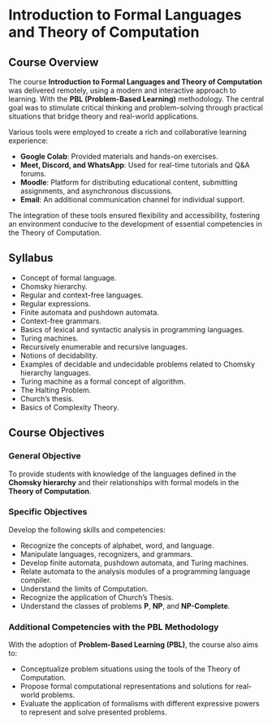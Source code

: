 
# **Introduction to Formal Languages and Theory of Computation**

## **Course Overview**

The course **Introduction to Formal Languages and Theory of Computation** was delivered remotely, using a modern and interactive approach to learning. With the **PBL (Problem-Based Learning)** methodology. The central goal was to stimulate critical thinking and problem-solving through practical situations that bridge theory and real-world applications.

Various tools were employed to create a rich and collaborative learning experience:
- **Google Colab**: Provided materials and hands-on exercises.
- **Meet, Discord, and WhatsApp**: Used for real-time tutorials and Q&A forums.
- **Moodle**: Platform for distributing educational content, submitting assignments, and asynchronous discussions.
- **Email**: An additional communication channel for individual support.

The integration of these tools ensured flexibility and accessibility, fostering an environment conducive to the development of essential competencies in the Theory of Computation.

## **Syllabus**

- Concept of formal language.
- Chomsky hierarchy.
- Regular and context-free languages.
- Regular expressions.
- Finite automata and pushdown automata.
- Context-free grammars.
- Basics of lexical and syntactic analysis in programming languages.
- Turing machines.
- Recursively enumerable and recursive languages.
- Notions of decidability.
- Examples of decidable and undecidable problems related to Chomsky hierarchy languages.
- Turing machine as a formal concept of algorithm.
- The Halting Problem.
- Church’s thesis.
- Basics of Complexity Theory.

## **Course Objectives**

### **General Objective**
To provide students with knowledge of the languages defined in the **Chomsky hierarchy** and their relationships with formal models in the **Theory of Computation**.

### **Specific Objectives**
Develop the following skills and competencies:
- Recognize the concepts of alphabet, word, and language.
- Manipulate languages, recognizers, and grammars.
- Develop finite automata, pushdown automata, and Turing machines.
- Relate automata to the analysis modules of a programming language compiler.
- Understand the limits of Computation.
- Recognize the application of Church’s Thesis.
- Understand the classes of problems **P**, **NP**, and **NP-Complete**.

### **Additional Competencies with the PBL Methodology**
With the adoption of **Problem-Based Learning (PBL)**, the course also aims to:
- Conceptualize problem situations using the tools of the Theory of Computation.
- Propose formal computational representations and solutions for real-world problems.
- Evaluate the application of formalisms with different expressive powers to represent and solve presented problems.
